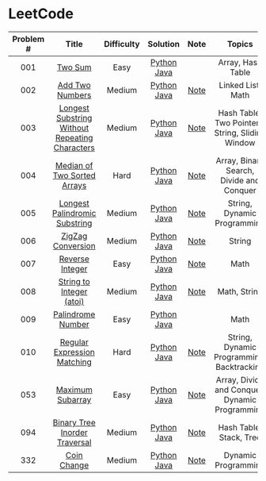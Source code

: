 # LeetCode
| Problem # | Title | Difficulty | Solution | Note |Topics | Top 3 Companies|
|:--------:|:------:|:---------:|:------:|:----:|:-----:|:---:|
|001|[Two Sum](https://leetcode.com/problems/two-sum/)| Easy|[Python](https://github.com/czahie/LeetCode/blob/master/001%20Two%20Sum/two_sum.py) [Java](https://github.com/czahie/LeetCode/blob/master/001%20Two%20Sum/TwoSum.java)| |Array, Hash Table|
|002|[Add Two Numbers](https://leetcode.com/problems/add-two-numbers/)|Medium|[Python](https://github.com/czahie/LeetCode/blob/master/002%20Add%20Two%20Numbers/add_two_numbers.py) [Java](https://github.com/czahie/LeetCode/blob/master/002%20Add%20Two%20Numbers/addTwoNumbers.java)|[Note](https://github.com/czahie/LeetCode/tree/master/002%20Add%20Two%20Numbers)|Linked List, Math|
|003|[Longest Substring Without Repeating Characters](https://leetcode.com/problems/longest-substring-without-repeating-characters/)|Medium|[Python](https://github.com/czahie/LeetCode/blob/master/003%20Longest%20Substring%20Without%20Repeating%20Characters/longest_substring_without_repeating_chars.py) [Java](https://github.com/czahie/LeetCode/blob/master/003%20Longest%20Substring%20Without%20Repeating%20Characters/SolutionAfter4Days.java)|[Note](https://github.com/czahie/LeetCode/tree/master/003%20Longest%20Substring%20Without%20Repeating%20Characters)|Hash Table, Two Pointers, String, Sliding Window|
|004|[Median of Two Sorted Arrays](https://leetcode.com/problems/median-of-two-sorted-arrays/)|Hard|[Python](https://github.com/czahie/LeetCode/blob/master/004%20Median%20of%20Two%20Sorted%20Arrays/median_of_two_sorted_arrays.py) [Java](https://github.com/czahie/LeetCode/blob/master/004%20Median%20of%20Two%20Sorted%20Arrays/MedianOfTwoSortedArray.java)| [Note](https://github.com/czahie/LeetCode/tree/master/004%20Median%20of%20Two%20Sorted%20Arrays)| Array, Binary Search, Divide and Conquer|
|005|[Longest Palindromic Substring](https://leetcode.com/problems/longest-palindromic-substring/)|Medium|[Python](https://github.com/czahie/LeetCode/blob/master/005%20Longest%20Palindromic%20Substring/longest_palindromic_substring.py) [Java](https://github.com/czahie/LeetCode/blob/master/005%20Longest%20Palindromic%20Substring/LongestPalindromicSubstring.java)|[Note](https://github.com/czahie/LeetCode/tree/master/005%20Longest%20Palindromic%20Substring)|String, Dynamic Programming|
|006|[ZigZag Conversion](https://leetcode.com/problems/zigzag-conversion/)|Medium|[Python](https://github.com/czahie/LeetCode/blob/master/006%20ZigZag%20Conversion/zig_zag_conversion_sort_by_row.py) [Java](https://github.com/czahie/LeetCode/blob/master/006%20ZigZag%20Conversion/ZigZagCoversion_SortByRow_ArrayList.java)|[Note](https://github.com/czahie/LeetCode/tree/master/006%20ZigZag%20Conversion)|String|
|007|[Reverse Integer](https://leetcode.com/problems/reverse-integer/)|Easy|[Python](https://github.com/czahie/LeetCode/blob/master/007%20Reverse%20Integer/reverse_integer.py) [Java](https://github.com/czahie/LeetCode/blob/master/007%20Reverse%20Integer/ReverseInteger.java)|[Note](https://github.com/czahie/LeetCode/tree/master/007%20Reverse%20Integer)|Math
|008|[String to Integer (atoi)](https://leetcode.com/problems/string-to-integer-atoi/)|Medium|[Python](https://github.com/czahie/LeetCode/blob/master/008%20String%20to%20Integer%20(atoi)/string_to_integer.py) [Java](https://github.com/czahie/LeetCode/tree/master/008%20String%20to%20Integer%20(atoi))|[Note](https://github.com/czahie/LeetCode/tree/master/008%20String%20to%20Integer%20(atoi))|Math, String|
|009|[Palindrome Number](https://leetcode.com/problems/palindrome-number/)|Easy|[Python](https://github.com/czahie/LeetCode/blob/master/009%20Panlidrome%20Number/palindrome_number.py) [Java](https://github.com/czahie/LeetCode/blob/master/009%20Panlidrome%20Number/PalindromeNumber.java)||Math|
|010|[Regular Expression Matching](https://leetcode.com/problems/regular-expression-matching/)|Hard|[Python](https://github.com/czahie/LeetCode/blob/master/010%20Regular%20Expression%20Matching/regular_expression_matching_dp.py) [Java](https://github.com/czahie/LeetCode/blob/master/010%20Regular%20Expression%20Matching/RegularExpressionMatching_DP.java)|[Note](https://github.com/czahie/LeetCode/tree/master/010%20Regular%20Expression%20Matching)|String, Dynamic Programming, Backtracking|
|053| [Maximum Subarray](https://leetcode.com/problems/maximum-subarray/)| Easy | [Python](https://github.com/czahie/LeetCode/blob/master/053%20Maximum%20Subarray/maximum_subarray.py) [Java](https://github.com/czahie/LeetCode/blob/master/053%20Maximum%20Subarray/MaximumSubarray.java)| [Note](https://github.com/czahie/LeetCode/tree/master/053%20Maximum%20Subarray)| Array, Divide and Conquer, Dynamic Programming|
|094|[Binary Tree Inorder Traversal](https://leetcode.com/problems/binary-tree-inorder-traversal/)|Medium|[Python](https://github.com/czahie/LeetCode/blob/master/094%20Binary%20Tree%20Inorder%20Traversal/binary_tree_inorder_traversal_iterative.py) [Java](https://github.com/czahie/LeetCode/blob/master/094%20Binary%20Tree%20Inorder%20Traversal/BinaryTreeInorderTraversal_Iterative.java)|[Note](https://github.com/czahie/LeetCode/tree/master/094%20Binary%20Tree%20Inorder%20Traversal)|Hash Table, Stack, Tree| Microsoft, Facebook, Amazon|
|332|[Coin Change](https://leetcode.com/problems/coin-change/)|Medium|[Python](https://github.com/czahie/LeetCode/blob/master/322%20Coin%20Change/coin_change.py) [Java](https://github.com/czahie/LeetCode/blob/master/322%20Coin%20Change/CoinChange.java)|[Note](https://github.com/czahie/LeetCode/tree/master/322%20Coin%20Change)|Dynamic Programming|
